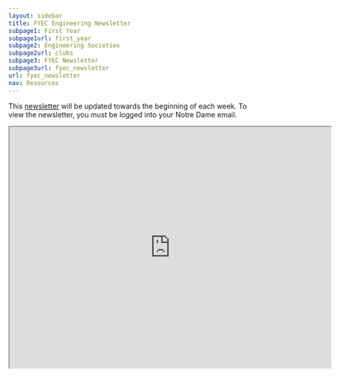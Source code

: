 ```yaml
---
layout: sidebar
title: FYEC Engineering Newsletter
subpage1: First Year
subpage1url: first_year
subpage2: Engineering Societies
subpage2url: clubs
subpage3: FYEC Newsletter
subpage3url: fyec_newsletter
url: fyec_newsletter
nav: Resources
---
```

This [newsletter](https://drive.google.com/file/d/1zq0_P7g2xXQZLwN-4p1dyWxJTbqnoOcr/view?usp=sharing) will be updated towards the beginning of each week. To view the newsletter, you must be logged into your Notre Dame email.

<iframe src="https://drive.google.com/file/d/1zq0_P7g2xXQZLwN-4p1dyWxJTbqnoOcr/preview" width="640" height="480"></iframe>